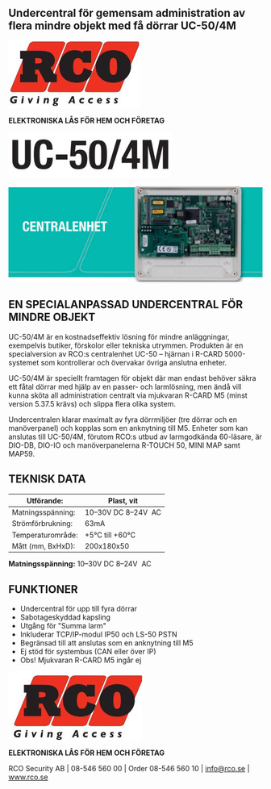 ## **Undercentral för gemensam administration av flera mindre objekt med få dörrar UC-50/4M**

![](_page_0_Picture_1.jpeg)

**ELEKTRONISKA LÅS FÖR HEM OCH FÖRETAG**

![](_page_1_Picture_0.jpeg)

![](_page_1_Picture_1.jpeg)

## **EN SPECIALANPASSAD UNDERCENTRAL FÖR MINDRE OBJEKT**

UC-50/4M är en kostnadseffektiv lösning för mindre anläggningar, exempelvis butiker, förskolor eller tekniska utrymmen. Produkten är en specialversion av RCO:s centralenhet UC-50 – hjärnan i R-CARD 5000-systemet som kontrollerar och övervakar övriga anslutna enheter.

UC-50/4M är speciellt framtagen för objekt där man endast behöver säkra ett fåtal dörrar med hjälp av en passer- och larmlösning, men ändå vill kunna sköta all administration centralt via mjukvaran R-CARD M5 (minst version 5.37.5 krävs) och slippa flera olika system.

Undercentralen klarar maximalt av fyra dörrmiljöer (tre dörrar och en manöverpanel) och kopplas som en anknytning till M5. Enheter som kan anslutas till UC-50/4M, förutom RCO:s utbud av larmgodkända 60-läsare, är DIO-DB, DIO-IO och manöverpanelerna R-TOUCH 50, MINI MAP samt MAP59.

## **TEKNISK DATA**

| Utförande:        | Plast, vit          |
|-------------------|---------------------|
| Matningsspänning: | 10–30V DC 8–24V  AC |
| Strömförbrukning: | 63mA                |
| Temperaturområde: | +5°C till +60°C     |
| Mått (mm, BxHxD): | 200x180x50          |

**Matningsspänning:** 10–30V DC 8–24V  AC

## **FUNKTIONER**

- Undercentral för upp till fyra dörrar
- Sabotageskyddad kapsling
- Utgång för "Summa larm"
- Inkluderar TCP/IP-modul IP50 och LS-50 PSTN
- Begränsad till att anslutas som en anknytning till M5
- Ej stöd för systembus (CAN eller över IP)
- Obs! Mjukvaran R-CARD M5 ingår ej

![](_page_1_Picture_17.jpeg)

**ELEKTRONISKA LÅS FÖR HEM OCH FÖRETAG**

RCO Security AB | 08-546 560 00 | Order 08-546 560 10 | info@rco.se | www.rco.se